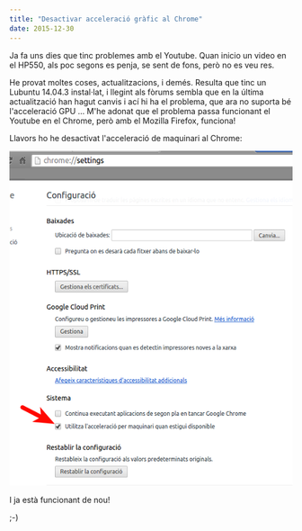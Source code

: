 ```yaml
---
title: "Desactivar acceleració gràfic al Chrome"
date: 2015-12-30
---
```


Ja fa uns dies que tinc problemes amb el Youtube. Quan inicio un video en el HP550, als poc segons es penja, se sent de fons, però no es veu res.

He provat moltes coses, actualitzacions, i demés. Resulta que tinc un Lubuntu 14.04.3 instal·lat, i llegint als fòrums sembla que en la última actualització han hagut canvis i ací hi ha el problema, que ara no suporta bé l'acceleració GPU ... M'he adonat que el problema passa funcionant el Youtube en el Chrome, però amb el Mozilla Firefox, funciona!

Llavors ho he desactivat l'acceleració de maquinari al Chrome:

![Selecció_025](images/seleccic3b3_025.png)

I ja està funcionant de nou!

;-)
